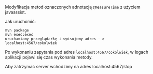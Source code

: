
Modyfikacja metod oznaczonych
adnotacją `@MeasureTime` z użyciem javaassist.


Jak uruchomić:
```
mvn package
mvn exec:exec
uruchamiamy przeglądarkę i wpisujemy adres - > localhost:4567/cokolwiek

```

Po wykonaniu zapytania pod adres `localhost:4567/cokolwiek`,
w logach aplikacji pojawi się czas wykonania metody.

Aby zatrzymać server wchodzimy na adres localhost:4567/stop